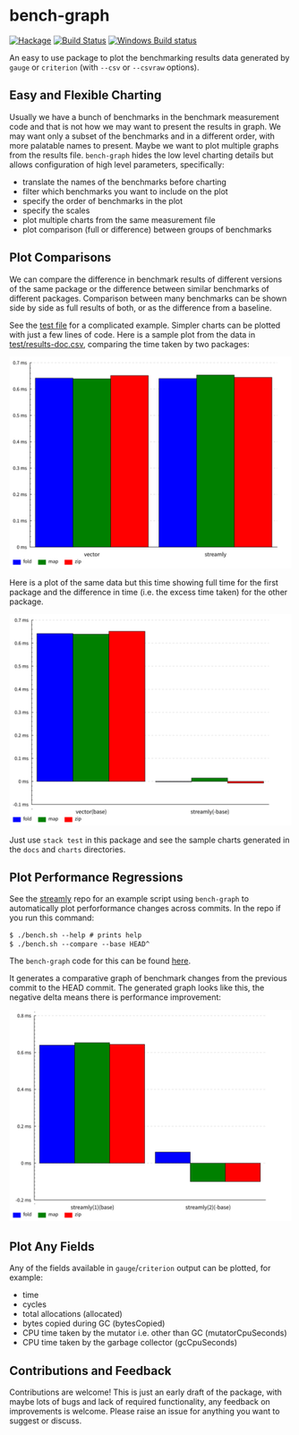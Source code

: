 # bench-graph

[![Hackage](https://img.shields.io/hackage/v/bench-graph.svg?style=flat)](https://hackage.haskell.org/package/bench-graph)
[![Build Status](https://travis-ci.org/composewell/bench-graph.svg?branch=master)](https://travis-ci.org/composewell/bench-graph)
[![Windows Build status](https://ci.appveyor.com/api/projects/status/5u19xvm7sn7salrh?svg=true)](https://ci.appveyor.com/project/harendra-kumar/bench-graph)

An easy to use package to plot the benchmarking results data generated by
`gauge` or `criterion` (with `--csv` or `--csvraw` options).

## Easy and Flexible Charting

Usually we have a bunch of benchmarks in the benchmark measurement
code and that is not how we may want to present the results in graph. We may
want only a subset of the benchmarks and in a different order, with more
palatable names to present. Maybe we want to plot multiple graphs from the
results file. `bench-graph` hides the low level charting details but allows
configuration of high level parameters, specifically:

* translate the names of the benchmarks before charting
* filter which benchmarks you want to include on the plot
* specify the order of benchmarks in the plot
* specify the scales
* plot multiple charts from the same measurement file
* plot comparison (full or difference) between groups of benchmarks

## Plot Comparisons

We can compare the difference in benchmark results of different versions of
the same package or the difference between similar benchmarks of different
packages. Comparison between many benchmarks can be shown side by side as full
results of both, or as the difference from a baseline.

See the [test
file](https://github.com/composewell/bench-graph/blob/master/test/Main.hs) for
a complicated example. Simpler charts can be plotted with just a few lines of
code. Here is a sample plot from the data in [test/results-doc.csv](https://github.com/composewell/bench-graph/blob/master/test/results-doc.csv),
comparing the time taken by two packages:

[![Full comparison time](https://github.com/composewell/bench-graph/blob/master/docs/mean-grouped.svg)](https://github.com/composewell/bench-graph/blob/master/docs/mean-grouped.svg)

Here is a plot of the same data but this time showing full time for the first
package and the difference in time (i.e. the excess time taken) for the other
package.

[![Delta comparison time](https://github.com/composewell/bench-graph/blob/master/docs/mean-grouped-delta.svg)](https://github.com/composewell/bench-graph/blob/master/docs/csvraw-time-delta.svg)

Just use `stack test` in this package and see the sample charts generated in
the `docs` and `charts` directories.

## Plot Performance Regressions

See the [streamly](https://github.com/composewell/streamly) repo for an example
script using `bench-graph` to automatically plot perforformance changes across
commits. In the repo if you run this command:

```
$ ./bench.sh --help # prints help
$ ./bench.sh --compare --base HEAD^
```

The `bench-graph` code for this can be found
[here](https://github.com/composewell/streamly/blob/master/benchmark/ChartLinear.hs).

It generates a comparative graph of benchmark changes from the previous commit
to the HEAD commit. The generated graph looks like this, the negative delta
means there is performance improvement:

[![Delta comparison time](https://github.com/composewell/bench-graph/blob/master/docs/mean-regression.svg)](https://github.com/composewell/bench-graph/blob/master/docs/mean-regression.svg)

## Plot Any Fields

Any of the fields available in `gauge`/`criterion` output can be plotted, for
example:

* time
* cycles
* total allocations (allocated)
* bytes copied during GC (bytesCopied)
* CPU time taken by the mutator i.e. other than GC (mutatorCpuSeconds)
* CPU time taken by the garbage collector (gcCpuSeconds)

## Contributions and Feedback

Contributions are welcome! This is just an early draft of the package, with
maybe lots of bugs and lack of required functionality, any feedback on
improvements is welcome. Please raise an issue for anything you want to suggest
or discuss.
